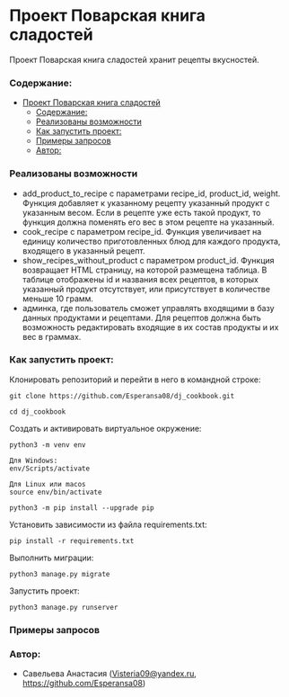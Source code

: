 
# Проект  Поварская книга сладостей
Проект  Поварская книга сладостей хранит рецепты вкусностей.


### Содержание:
- [Проект  Поварская книга сладостей](#проект--поварская-книга-сладостей)
    - [Содержание:](#содержание)
    - [Реализованы возможности](#реализованы-возможности)
    - [Как запустить проект:](#как-запустить-проект)
    - [Примеры запросов](#примеры-запросов)
    - [Автор:](#автор)


### Реализованы возможности
* add_product_to_recipe с параметрами recipe_id, product_id, weight. Функция добавляет к указанному рецепту указанный продукт с указанным весом. Если в рецепте уже есть такой продукт, то функция должна поменять его вес в этом рецепте на указанный.
*  cook_recipe c параметром recipe_id. Функция увеличивает на единицу количество приготовленных блюд для каждого продукта, входящего в указанный рецепт.
*   show_recipes_without_product с параметром product_id. Функция возвращает HTML страницу, на которой размещена таблица. В таблице отображены id и названия всех рецептов, в которых указанный продукт отсутствует, или присутствует в количестве меньше 10 грамм. 
*   админка, где пользователь сможет управлять входящими в базу данных продуктами и рецептами. Для рецептов должна быть возможность редактировать входящие в их состав продукты и их вес в граммах.


### Как запустить проект:

Клонировать репозиторий и перейти в него в командной строке:

```
git clone https://github.com/Esperansa08/dj_cookbook.git
```
```
cd dj_cookbook
```

Cоздать и активировать виртуальное окружение:

```
python3 -m venv env
```
```
Для Windows:
env/Scripts/activate

Для Linux или macos
source env/bin/activate
```
```
python3 -m pip install --upgrade pip
```

Установить зависимости из файла requirements.txt:
```
pip install -r requirements.txt
```

Выполнить миграции:
```
python3 manage.py migrate
```

Запустить проект:
```
python3 manage.py runserver
```


### Примеры запросов





### Автор:
 * Савельева Анастасия (Visteria09@yandex.ru, https://github.com/Esperansa08)
